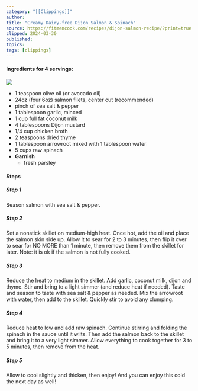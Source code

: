 ```yaml
---
category: "[[Clippings]]"
author: 
title: "Creamy Dairy-free Dijon Salmon & Spinach"
source: https://fitmencook.com/recipes/dijon-salmon-recipe/?print=true
clipped: 2024-03-30
published: 
topics: 
tags: [clippings]
---
```


#### Ingredients for 4 servings:

![](https://fitmencook.com/wp-content/uploads/2023/03/dijon-salmon-spinach-2.jpg)

-   1 teaspoon olive oil (or avocado oil)
-   24oz (four 6oz) salmon filets, center cut (recommended)
-   pinch of sea salt & pepper
-   1 tablespoon garlic, minced
-   1 cup full fat coconut milk
-   4 tablespoons Dijon mustard
-   1/4 cup chicken broth
-   2 teaspoons dried thyme
-   1 tablespoon arrowroot mixed with 1 tablespoon water
-   5 cups raw spinach
-   **Garnish**
    -   fresh parsley

#### Steps

##### Step 1

Season salmon with sea salt & pepper.

##### Step 2

Set a nonstick skillet on medium-high heat. Once hot, add the oil and place the salmon skin side up. Allow it to sear for 2 to 3 minutes, then flip it over to sear for NO MORE than 1 minute, then remove them from the skillet for later. Note: it is ok if the salmon is not fully cooked.

##### Step 3

Reduce the heat to medium in the skillet. Add garlic, coconut milk, dijon and thyme. Stir and bring to a light simmer (and reduce heat if needed). Taste and season to taste with sea salt & pepper as needed. Mix the arrowroot with water, then add to the skillet. Quickly stir to avoid any clumping.

##### Step 4

Reduce heat to low and add raw spinach. Continue stirring and folding the spinach in the sauce until it wilts. Then add the salmon back to the skillet and bring it to a very light simmer. Allow everything to cook together for 3 to 5 minutes, then remove from the heat.

##### Step 5

Allow to cool slightly and thicken, then enjoy! And you can enjoy this cold the next day as well!
